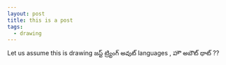 ```yaml
---
layout: post
title: this is a post
tags:
  - drawing
---
```


Let us assume this is drawing 
జస్ట్ ట్ర్యింగ్ అవుట్ languages , హౌ అబౌట్ థాట్ ??
